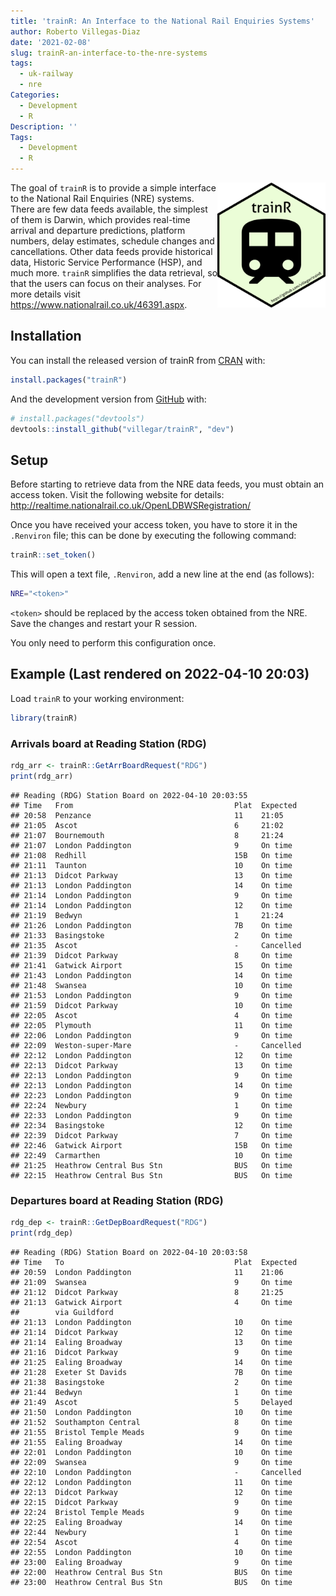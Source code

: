 ```yaml
---
title: 'trainR: An Interface to the National Rail Enquiries Systems'
author: Roberto Villegas-Diaz
date: '2021-02-08'
slug: trainR-an-interface-to-the-nre-systems
tags:
  - uk-railway
  - nre
Categories:
  - Development
  - R
Description: ''
Tags:
  - Development
  - R
---
```


<img src="https://raw.githubusercontent.com/villegar/trainR/main/inst/images/logo.png" alt="logo" align="right" height=200px/>

The goal of `trainR` is to provide a simple interface to the 
National Rail Enquiries (NRE) systems. There are few data feeds 
available, the simplest of them is Darwin, which provides real-time 
arrival and departure predictions, platform numbers, delay estimates, 
schedule changes and cancellations. Other data feeds provide historical 
data, Historic Service Performance (HSP), and much more. `trainR` 
simplifies the data retrieval, so that the users can focus on their 
analyses. For more details visit 
https://www.nationalrail.co.uk/46391.aspx.

## Installation

You can install the released version of trainR from [CRAN](https://CRAN.R-project.org) with:

``` r
install.packages("trainR")
```

And the development version from [GitHub](https://github.com/) with:

``` r
# install.packages("devtools")
devtools::install_github("villegar/trainR", "dev")
```

## Setup
Before starting to retrieve data from the NRE data feeds, you must obtain an access token. 
Visit the following website for details: http://realtime.nationalrail.co.uk/OpenLDBWSRegistration/

Once you have received your access token, you have to store it in the `.Renviron` file; this can be 
done by executing the following command:


```r
trainR::set_token()
```

This will open a text file, `.Renviron`, add a new line at the end (as follows):

```bash
NRE="<token>"
```

`<token>` should be replaced by the access token obtained from the NRE. Save the changes and restart 
your R session.

You only need to perform this configuration once.

## Example (Last rendered on 2022-04-10 20:03)

Load `trainR` to your working environment:

```r
library(trainR)
```

### Arrivals board at Reading Station (RDG)


```r
rdg_arr <- trainR::GetArrBoardRequest("RDG")
print(rdg_arr)
```

```
## Reading (RDG) Station Board on 2022-04-10 20:03:55
## Time   From                                    Plat  Expected
## 20:58  Penzance                                11    21:05
## 21:05  Ascot                                   6     21:02
## 21:07  Bournemouth                             8     21:24
## 21:07  London Paddington                       9     On time
## 21:08  Redhill                                 15B   On time
## 21:11  Taunton                                 10    On time
## 21:13  Didcot Parkway                          13    On time
## 21:13  London Paddington                       14    On time
## 21:14  London Paddington                       9     On time
## 21:14  London Paddington                       12    On time
## 21:19  Bedwyn                                  1     21:24
## 21:26  London Paddington                       7B    On time
## 21:33  Basingstoke                             2     On time
## 21:35  Ascot                                   -     Cancelled
## 21:39  Didcot Parkway                          8     On time
## 21:41  Gatwick Airport                         15    On time
## 21:43  London Paddington                       14    On time
## 21:48  Swansea                                 10    On time
## 21:53  London Paddington                       9     On time
## 21:59  Didcot Parkway                          10    On time
## 22:05  Ascot                                   4     On time
## 22:05  Plymouth                                11    On time
## 22:06  London Paddington                       9     On time
## 22:09  Weston-super-Mare                       -     Cancelled
## 22:12  London Paddington                       12    On time
## 22:13  Didcot Parkway                          13    On time
## 22:13  London Paddington                       9     On time
## 22:13  London Paddington                       14    On time
## 22:23  London Paddington                       9     On time
## 22:24  Newbury                                 1     On time
## 22:33  London Paddington                       9     On time
## 22:34  Basingstoke                             12    On time
## 22:39  Didcot Parkway                          7     On time
## 22:46  Gatwick Airport                         15B   On time
## 22:49  Carmarthen                              10    On time
## 21:25  Heathrow Central Bus Stn                BUS   On time
## 22:15  Heathrow Central Bus Stn                BUS   On time
```

### Departures board at Reading Station (RDG)


```r
rdg_dep <- trainR::GetDepBoardRequest("RDG")
print(rdg_dep)
```

```
## Reading (RDG) Station Board on 2022-04-10 20:03:58
## Time   To                                      Plat  Expected
## 20:59  London Paddington                       11    21:06
## 21:09  Swansea                                 9     On time
## 21:12  Didcot Parkway                          8     21:25
## 21:13  Gatwick Airport                         4     On time
##        via Guildford                           
## 21:13  London Paddington                       10    On time
## 21:14  Didcot Parkway                          12    On time
## 21:14  Ealing Broadway                         13    On time
## 21:16  Didcot Parkway                          9     On time
## 21:25  Ealing Broadway                         14    On time
## 21:28  Exeter St Davids                        7B    On time
## 21:38  Basingstoke                             2     On time
## 21:44  Bedwyn                                  1     On time
## 21:49  Ascot                                   5     Delayed
## 21:50  London Paddington                       10    On time
## 21:52  Southampton Central                     8     On time
## 21:55  Bristol Temple Meads                    9     On time
## 21:55  Ealing Broadway                         14    On time
## 22:01  London Paddington                       10    On time
## 22:09  Swansea                                 9     On time
## 22:10  London Paddington                       -     Cancelled
## 22:12  London Paddington                       11    On time
## 22:13  Didcot Parkway                          12    On time
## 22:15  Didcot Parkway                          9     On time
## 22:24  Bristol Temple Meads                    9     On time
## 22:25  Ealing Broadway                         14    On time
## 22:44  Newbury                                 1     On time
## 22:54  Ascot                                   4     On time
## 22:55  London Paddington                       10    On time
## 23:00  Ealing Broadway                         9     On time
## 22:00  Heathrow Central Bus Stn                BUS   On time
## 23:00  Heathrow Central Bus Stn                BUS   On time
```
